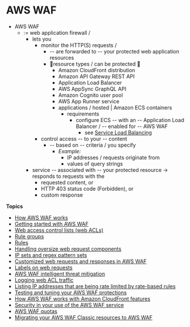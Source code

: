 # AWS WAF<a name="waf-chapter"></a>

* AWS WAF
  * := web application firewall /
    * lets you
      * monitor the HTTP\(S\) requests /
        * -- are forwarded to -- your protected web application resources
        * 👀resource types / can be protected 👀
          + Amazon CloudFront distribution
          + Amazon API Gateway REST API
          + Application Load Balancer
          + AWS AppSync GraphQL API
          + Amazon Cognito user pool
          + AWS App Runner service
          + applications / hosted | Amazon ECS containers
            + requirements
              + configure ECS -- with an -- Application Load Balancer / -- enabled for -- AWS WAF
                + see [Service Load Balancing](https://docs.aws.amazon.com/AmazonECS/latest/developerguide/service-load-balancing.html)
      * control access -- to your -- content
        * -- based on -- criteria / you specify
          * _Example:_
            * IP addresses / requests originate from
            * values of query strings
    * service -- associated with -- your protected resource -> responds to requests with the
      * requested content, or
      * HTTP 403 status code \(Forbidden\), or
      * custom response

**Topics**
+ [How AWS WAF works](how-aws-waf-works.md)
+ [Getting started with AWS WAF](getting-started.md)
+ [Web access control lists \(web ACLs\)](web-acl.md)
+ [Rule groups](waf-rule-groups.md)
+ [Rules](waf-rules.md)
+ [Handling oversize web request components](waf-oversize-request-components.md)
+ [IP sets and regex pattern sets](waf-referenced-set-managing.md)
+ [Customized web requests and responses in AWS WAF](waf-custom-request-response.md)
+ [Labels on web requests](waf-labels.md)
+ [AWS WAF intelligent threat mitigation](waf-managed-protections.md)
+ [Logging web ACL traffic](logging.md)
+ [Listing IP addresses that are being rate limited by rate\-based rules](listing-managed-ips.md)
+ [Testing and tuning your AWS WAF protections](web-acl-testing.md)
+ [How AWS WAF works with Amazon CloudFront features](cloudfront-features.md)
+ [Security in your use of the AWS WAF service](security.md)
+ [AWS WAF quotas](limits.md)
+ [Migrating your AWS WAF Classic resources to AWS WAF](waf-migrating-from-classic.md)